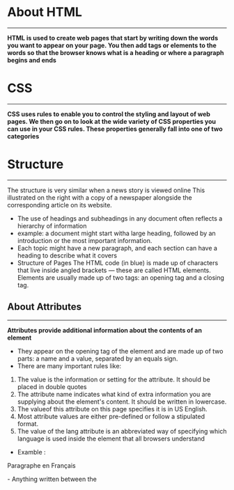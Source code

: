 # About HTML
------------
**HTML is used to create web pages that start by writing down the words you want to appear on your page. You then add tags or elements to the words so
that the browser knows what is a heading or where a paragraph begins and ends**


# CSS
------
**CSS uses rules to enable you to control the styling and layout
of web pages. We then go on to look at the wide variety of CSS
properties you can use in your CSS rules. These properties generally fall into one of two categories**



# Structure
------------
The structure is very similar when a news story is viewed online This illustrated on the right with a copy of a newspaper alongside the corresponding article on its website.
- The use of headings and subheadings in any document often reflects a hierarchy of information
- example:
a document might start witha large heading, followed by an introduction or the most important information.
- Each topic might have a new paragraph, and each section can have a heading to describe what it covers
- Structure of Pages
The HTML code (in blue) is made up of characters that live inside angled brackets 
— these are called HTML elements. Elements are usually made up of two tags: an opening tag and a closing tag.


## About Attributes
-------------------
**Attributes provide additional information about the contents of an element**
- They appear on the opening tag of the element and are made up of two parts: a name and a value, separated by an equals sign.
- There are many important rules like:
1. The value is the information or setting for the attribute. It should be placed in double quotes
2. The attribute name indicates what kind of extra information you are supplying about the element's content. It should be written in lowercase.
3. The valueof this attribute on this page specifies it is in US English.
4. Most attribute values are either pre-defined or follow a stipulated format.
5. The value of the lang attribute is an abbreviated way of specifying which language is used inside the element that all browsers understand
- Examble :
<p lang="fr">   Paragraphe en Français <p>
 - Anything written between the <title> tags will appear in the title bar (or tabs) at the top of the browser window, highlighted in orange here. 
  

## About Extra Markup
---------------------
### we will focus and learn about:

- The different versions of HTML and how to indicate which
version you are using.
- How to add comments to your code.
- Global attributes, which are attributes that can be used on any element, including the class and id attributes.
- Elements that are used to group together parts of the page where no other element is suitable.
- How to embed a page within a page using iframes.
- How to add information about the web page using the <meta> element.
- Adding characters such as angled brackets and copyright symbols.

### DOCTYPEs
![DOCTYPEs](https://www.minddevelopmentanddesign.com/wp-content/uploads/2009/12/shutterstock_117763438.jpg)
**each web page should begin with a DOCTYPE declaration to tell a browser which version of HTML the page is using**

## Comments in HTML
<!-- -->
If you want to add a comment to your code that will not be visible in the user's browser, you can add the text between these
characters:
<!-- comment goes here -->

![](https://www.w3resource.com/w3r_images/html-comment.png)


------------------------------------------------------------
## Block Elements

![Block Elements](https://puzzleweb.ru/en/images/html/type_el.png)

**Some elements will always appear to start on a new line in the browser window. These are known as block level elements**

## Inline Elements
As I said above in the inline picture like: a b en img (in tags)
**Some elements will always appear to continue on the same line as their neighbouring elements. These are known as inline elements**## 

## IFrames
**An iframe is like a little window that has been cut into your page and in that window you can see another page
The termiframe is an abbreviation of inlineframe**
- iframe is created using the iframe> element.
There are a
few attributes that you will need
to know to use it:
src : The src attribute specifies the
URL of the page to show in the
frame.
height and width


![](https://i.ytimg.com/vi/A3yBDVwODUc/hqdefault.jpg)

-------------------------------------------------------
# HTML5 Layout
**HTML5 is introducing a new set of elements that help define the structure of a page**

- The new HTML5 layout elements and their uses.
- How they offer helpful alternatives to the <div> element.
- How to ensure older browsers recognize these elements.
 
 ## Layout Elements
**HTML5 introduces a new set of elements that allow you to divide up the
parts of a page. The names of these elements indicate the kind of content
you will find in them**

![](https://qph.fs.quoracdn.net/main-qimg-0e07f207e1a55c01bd2b60389c08e8f9)

## Headers & Footers
- We will talk about the elements inside this this section:
- header - footer - nav and article and the aside , section , hgroup
1. About The <article> element: it acts as a container for any section of a page that could stand alone and potentially be syndicated.
2. aside element: The <aside> element has two purposes, depending on whether it is inside an <article> element or not. 

![](https://www.w3resource.com/w3r_images/html5-aside-image.png)

- When the <aside> element is used inside an <article> element, it should contain information that is related to the article but not essential to its overall meaning. 
- example:
 a pullquote or glossary might be considered as an aside to the article it relates to.

-----------------------------------------------------------------------

# Process & Design
**This section discusses a process that you can use when you are creating a new website**
Target Audience: Companies
- What is the size of the company or relevant department?
- What is the position of people in the company who visit your site?
- Will visitors be using the site for themselves or for someone else?
- How large is the budget they control?

## Why People Visit YOUR Website;
1. you need to consider why they are coming. While some people will simply chance across your website, most will visit for a specific reason

2. What Information Your Visitors Need: You know who is coming to your site and why they are coming, so now you need to work out what information they need in order to achieve their goals quickly and effectively.

3. Some sites benefit from being updated more frequently than others, while other content remains relatively static.

4. Site Map:
Example :
![](https://digestwebdesign.com/images/sitemap.jpg)


## WireFrames
A wireframe is a simple sketch of the key information that needs to go on each page of a site. It shows the hierarchy of the information and how much space it might require.

![](https://algoworksupload.s3.amazonaws.com/new-algoworks/wp-content/uploads/2016/03/09105958/How-to-Create-the-First-Wireframe-of-Your-Application1.jpg)


### What we must learn as a 102 students?
1. It's important to understand who your target audience is, why they would come to your site, what information they want to find and when they are likely to return.
2. Site maps allow you to plan the structure of a site.
3. Wireframes allow you to organize the information that will need to go on each page.
4. Design is about communication. Visual hierarchy helps visitors understand what you are trying to tell them.
5. You can differentiate between pieces of information using size, color, and style.
6. You can use grouping and similarity to help simplify the information you present.


============================================================================

# About JAVASCRIPT
- What is a script ?
![](https://codelearnstorage.s3.amazonaws.com/Upload/Blog/tai-sao-nen-hoc-javascript-63728744439.8512.jpg)
**A script is a series of instructions that a computer can follow to achieve a goal**

## WRITING A SCRIPT
- To write a script, you need to first state your goal and list the tasks that need to be completed in order to achieve it

## WEB BROWSERS
__ARE PROGRAMS BUILT USING OBJECTS__
__THE DOCUMENT OBJECT REPRESENTS AN HTML PAGE__
**Using the document object, you can access and change what content users see on the page and respond to how they interact with it

### HOW A BROWSER SEES A WEB PAGE
1: RECEIVE A PAGE AS HTML CODE
2. CREATE A MODEL OF THE PAGE AND STORE IT IN MEMORY 
3. USE A RENDERING ENGINE TO SHOW THE PAGE ON SCREEN 

- you need to know how a browser interprets the HTML code and applies styling to it
- All major browsers use a JavaScript interpreter to translate your instructions

## HOW HTML, CSS, & JAVASCRIPT FIT TOGETHER 

![](https://slideplayer.com/slide/17397404/101/images/2/How+HTML%2C+CSS%2C+and+JS+Fit+Together.jpg)

## LINKING TO A JAVASCRIPT FILE FROM AN HTML PAGE
**When you want to use JavaScript with a web page, you use the HTML script> element to tell the browser it is coming across a script, Its s re attribute tells people where the JavaScript file is stored**


<!DOCTYPE html>
<html>
<head>
<title>Constructive &amp; Co.</ title>
<link rel ="stylesheet" href="css/ cOl.css" />
</ head>
<body>
<hl>Constructive &amp ; Co. </ hl>
<script src="js/ add-content.js"></ script>
<p>For all orders and i nquiries please cal l
<em>SSS-3344</ em></ p>
</ body



## PLACING THE SCRIPT IN THE PAGE
You may see JavaScript in the HTML between opening <script> and closing </script> tags (but it is better to put scripts in their own files). 










